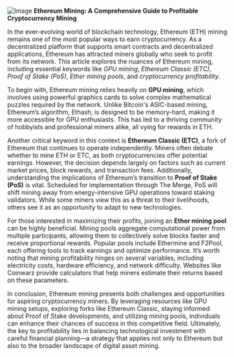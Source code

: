 
![Image](https://github.com/user-attachments/assets/31692037-0104-4703-abd1-696b6a7dd41b)
**Ethereum Mining: A Comprehensive Guide to Profitable Cryptocurrency Mining**

In the ever-evolving world of blockchain technology, Ethereum (ETH) mining remains one of the most popular ways to earn cryptocurrency. As a decentralized platform that supports smart contracts and decentralized applications, Ethereum has attracted miners globally who seek to profit from its network. This article explores the nuances of Ethereum mining, including essential keywords like *GPU mining*, *Ethereum Classic (ETC)*, *Proof of Stake (PoS)*, *Ether mining pools*, and *cryptocurrency profitability*.

To begin with, Ethereum mining relies heavily on **GPU mining**, which involves using powerful graphics cards to solve complex mathematical puzzles required by the network. Unlike Bitcoin's ASIC-based mining, Ethereum’s algorithm, Ethash, is designed to be memory-hard, making it more accessible for GPU enthusiasts. This has led to a thriving community of hobbyists and professional miners alike, all vying for rewards in ETH.

Another critical keyword in this context is **Ethereum Classic (ETC)**, a fork of Ethereum that continues to operate independently. Miners often debate whether to mine ETH or ETC, as both cryptocurrencies offer potential earnings. However, the decision depends largely on factors such as current market prices, block rewards, and transaction fees. Additionally, understanding the implications of Ethereum’s transition to **Proof of Stake (PoS)** is vital. Scheduled for implementation through The Merge, PoS will shift mining away from energy-intensive GPU operations toward staking validators. While some miners view this as a threat to their livelihoods, others see it as an opportunity to adapt to new technologies.

For those interested in maximizing their profits, joining an **Ether mining pool** can be highly beneficial. Mining pools aggregate computational power from multiple participants, allowing them to collectively solve blocks faster and receive proportional rewards. Popular pools include Ethermine and F2Pool, each offering tools to track earnings and optimize performance. It’s worth noting that mining profitability hinges on several variables, including electricity costs, hardware efficiency, and network difficulty. Websites like Coinwarz provide calculators that help miners estimate their returns based on these parameters.

In conclusion, Ethereum mining presents both challenges and opportunities for aspiring cryptocurrency miners. By leveraging resources like GPU mining setups, exploring forks like Ethereum Classic, staying informed about Proof of Stake developments, and utilizing mining pools, individuals can enhance their chances of success in this competitive field. Ultimately, the key to profitability lies in balancing technological investment with careful financial planning—a strategy that applies not only to Ethereum but also to the broader landscape of digital asset mining.